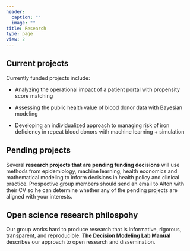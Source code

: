 ```yaml
---
header:
  caption: ""
  image: ""
title: Research
type: page
view: 2
---
```



## Current projects

Currently funded projects include:

* Analyzing the operational impact of a patient portal with propensity score matching

* Assessing the public health value of blood donor data with Bayesian modeling

* Developing an individualized approach to managing risk of iron deficiency in repeat blood donors with machine learning + simulation

## Pending projects

Several **research projects that are pending funding decisions** will use methods from epidemiology, machine learning, health economics and mathematical modeling to inform decisions in health policy and clinical practice. Prospective group members should send an email to Alton with their CV so he can determine whether any of the pending projects are aligned with your interests.

## Open science research philospohy

Our group works hard to produce research that is informative, rigorous, transparent, and reproducible. [**The Decision Modeling Lab Manual**](https://bookdown.org/altonrus/lab_manual/) describes our approach to open research and dissemination.